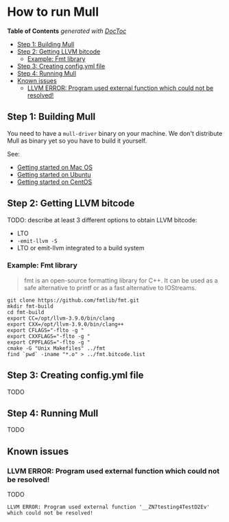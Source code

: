 # How to run Mull

<!-- START doctoc generated TOC please keep comment here to allow auto update -->
<!-- DON'T EDIT THIS SECTION, INSTEAD RE-RUN doctoc TO UPDATE -->
**Table of Contents**  *generated with [DocToc](https://github.com/thlorenz/doctoc)*

- [Step 1: Building Mull](#step-1-building-mull)
- [Step 2: Getting LLVM bitcode](#step-2-getting-llvm-bitcode)
  - [Example: Fmt library](#example-fmt-library)
- [Step 3: Creating config.yml file](#step-3-creating-configyml-file)
- [Step 4: Running Mull](#step-4-running-mull)
- [Known issues](#known-issues)
  - [LLVM ERROR: Program used external function which could not be resolved!](#llvm-error-program-used-external-function-which-could-not-be-resolved)

<!-- END doctoc generated TOC please keep comment here to allow auto update -->

## Step 1: Building Mull

You need to have a `mull-driver` binary on your machine. We don't distribute
Mull as binary yet so you have to build it yourself.

See:

- [Getting started on Mac OS](/Docs/GettingStartedMacOS.md)
- [Getting started on Ubuntu](/Docs/GettingStartedUbuntu.md)
- [Getting started on CentOS](/Docs/GettingStartedCentOS7.md)

## Step 2: Getting LLVM bitcode

TODO: describe at least 3 different options to obtain LLVM bitcode:

- LTO
- `-emit-llvm -S`
- LTO or emit-llvm integrated to a build system

### Example: Fmt library

> fmt is an open-source formatting library for C++. It can be used as a safe alternative to printf or as a fast alternative to IOStreams.

```
git clone https://github.com/fmtlib/fmt.git
mkdir fmt-build
cd fmt-build
export CC=/opt/llvm-3.9.0/bin/clang
export CXX=/opt/llvm-3.9.0/bin/clang++
export CFLAGS="-flto -g "
export CXXFLAGS="-flto -g "
export CPPFLAGS="-flto -g "
cmake -G "Unix Makefiles" ../fmt
find `pwd` -iname "*.o" > ../fmt.bitcode.list
```

## Step 3: Creating config.yml file

TODO

## Step 4: Running Mull

TODO

## Known issues

### LLVM ERROR: Program used external function which could not be resolved!

TODO

```
LLVM ERROR: Program used external function '__ZN7testing4TestD2Ev' which could not be resolved!
```

